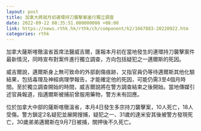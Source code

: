 ```yaml
---
layout: post
title: 加拿大將就月初連環持刀襲擊案進行獨立調查
date: 2022-09-22 08:35:51.000000000 +08:00
link: https://news.rthk.hk/rthk/ch/component/k2/1667883-20220922.htm
categories: rthk
---
```


加拿大薩斯喀徹溫省首席法醫威吉爾，匯報本月初在當地發生的連環持刀襲擊案件最新情況，同時宣布對案件進行獨立調查，方向包括疑犯之一邁爾斯的死因。

威吉爾說，邁爾斯身上無可致命的外部創傷痕跡，又指官員仍等待邁爾斯其他化驗結果，包括毒理及神經病理學報告，才能確定他的死因，可能仍需3至4個月時間。至於獨立調查開始的時間，威吉爾說將在警方調查結束之後開始。當地傳媒引述官員報道，指邁爾斯被捕前曾服用藥物，警方未有回應。

位於加拿大中部的薩斯喀徹溫省，本月4日發生多宗持刀襲擊案，10人死亡，18人受傷。警方鎖定2名疑犯並展開搜捕，疑犯之一、31歲的達米安其後被警方發現死亡，30歲弟弟邁爾斯在9月7日被捕，關押後不久死亡。
